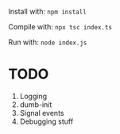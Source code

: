 Install with:
`npm install`

Compile with:
`npx tsc index.ts`

Run with:
`node index.js`

# TODO

1. Logging
2. dumb-init
3. Signal events
4. Debugging stuff

